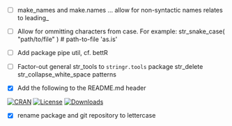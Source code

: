 * [ ] make_names and make.names ... allow for non-syntactic names
      relates to leading_

- [ ] Allow for ommitting characters from case.
      For example: str_snake_case( "path/to/file" )  # path-to-file 
      'as.is'

- [ ] Add package pipe util, cf. bettR

- [ ] Factor-out general str_tools to `stringr.tools` package
  str_delete
  str_collapse_white_space
  patterns  


- [x] Add the following to the README.md header

[![CRAN](http://www.r-pkg.org/badges/version/lettercase)](https://cran.rstudio.com/web/packages/lettercase/index.html) 
[![License](http://img.shields.io/badge/license-GPL%20%28%3E=%202%29-brightgreen.svg?style=flat)](http://www.gnu.org/licenses/gpl-2.0.html) 
[![Downloads](http://cranlogs.r-pkg.org/badges/lettercase?color=brightgreen)](http://www.r-pkg.org/pkg/lettercase)
 

- [x] rename package and git repository to lettercase
